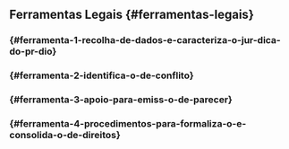 ## Ferramentas Legais {#ferramentas-legais}

###  {#ferramenta-1-recolha-de-dados-e-caracteriza-o-jur-dica-do-pr-dio}

###  {#ferramenta-2-identifica-o-de-conflito}

###  {#ferramenta-3-apoio-para-emiss-o-de-parecer}

###  {#ferramenta-4-procedimentos-para-formaliza-o-e-consolida-o-de-direitos}



